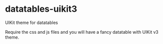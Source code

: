 # datatables-uikit3
UIKit theme for datatables

Require the css and js files and you will have a fancy datatable with UIKit v3 theme. 
